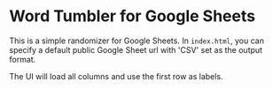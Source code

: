 # Word Tumbler for Google Sheets

This is a simple randomizer for Google Sheets. In `index.html`, you can specify a default public Google Sheet url with 'CSV' set as the output format.

The UI will load all columns and use the first row as labels.
